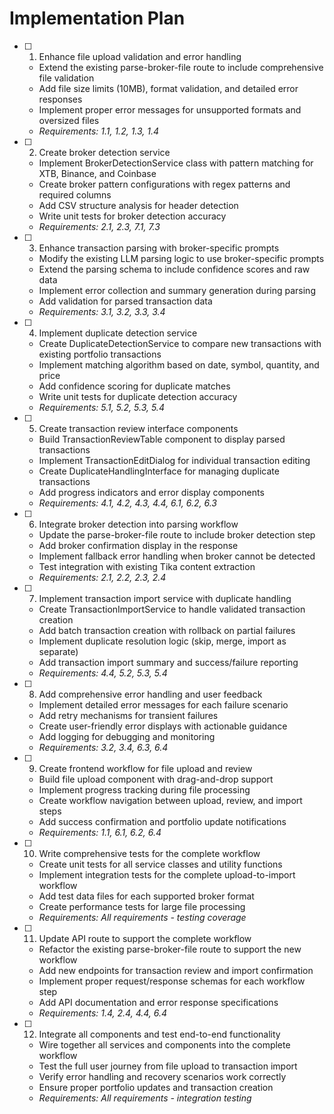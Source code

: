 # Implementation Plan

- [ ] 1. Enhance file upload validation and error handling

  - Extend the existing parse-broker-file route to include comprehensive file validation
  - Add file size limits (10MB), format validation, and detailed error responses
  - Implement proper error messages for unsupported formats and oversized files
  - _Requirements: 1.1, 1.2, 1.3, 1.4_

- [ ] 2. Create broker detection service

  - Implement BrokerDetectionService class with pattern matching for XTB, Binance, and Coinbase
  - Create broker pattern configurations with regex patterns and required columns
  - Add CSV structure analysis for header detection
  - Write unit tests for broker detection accuracy
  - _Requirements: 2.1, 2.3, 7.1, 7.3_

- [ ] 3. Enhance transaction parsing with broker-specific prompts

  - Modify the existing LLM parsing logic to use broker-specific prompts
  - Extend the parsing schema to include confidence scores and raw data
  - Implement error collection and summary generation during parsing
  - Add validation for parsed transaction data
  - _Requirements: 3.1, 3.2, 3.3, 3.4_

- [ ] 4. Implement duplicate detection service

  - Create DuplicateDetectionService to compare new transactions with existing portfolio transactions
  - Implement matching algorithm based on date, symbol, quantity, and price
  - Add confidence scoring for duplicate matches
  - Write unit tests for duplicate detection accuracy
  - _Requirements: 5.1, 5.2, 5.3, 5.4_

- [ ] 5. Create transaction review interface components

  - Build TransactionReviewTable component to display parsed transactions
  - Implement TransactionEditDialog for individual transaction editing
  - Create DuplicateHandlingInterface for managing duplicate transactions
  - Add progress indicators and error display components
  - _Requirements: 4.1, 4.2, 4.3, 4.4, 6.1, 6.2, 6.3_

- [ ] 6. Integrate broker detection into parsing workflow

  - Update the parse-broker-file route to include broker detection step
  - Add broker confirmation display in the response
  - Implement fallback error handling when broker cannot be detected
  - Test integration with existing Tika content extraction
  - _Requirements: 2.1, 2.2, 2.3, 2.4_

- [ ] 7. Implement transaction import service with duplicate handling

  - Create TransactionImportService to handle validated transaction creation
  - Add batch transaction creation with rollback on partial failures
  - Implement duplicate resolution logic (skip, merge, import as separate)
  - Add transaction import summary and success/failure reporting
  - _Requirements: 4.4, 5.2, 5.3, 5.4_

- [ ] 8. Add comprehensive error handling and user feedback

  - Implement detailed error messages for each failure scenario
  - Add retry mechanisms for transient failures
  - Create user-friendly error displays with actionable guidance
  - Add logging for debugging and monitoring
  - _Requirements: 3.2, 3.4, 6.3, 6.4_

- [ ] 9. Create frontend workflow for file upload and review

  - Build file upload component with drag-and-drop support
  - Implement progress tracking during file processing
  - Create workflow navigation between upload, review, and import steps
  - Add success confirmation and portfolio update notifications
  - _Requirements: 1.1, 6.1, 6.2, 6.4_

- [ ] 10. Write comprehensive tests for the complete workflow

  - Create unit tests for all service classes and utility functions
  - Implement integration tests for the complete upload-to-import workflow
  - Add test data files for each supported broker format
  - Create performance tests for large file processing
  - _Requirements: All requirements - testing coverage_

- [ ] 11. Update API route to support the complete workflow

  - Refactor the existing parse-broker-file route to support the new workflow
  - Add new endpoints for transaction review and import confirmation
  - Implement proper request/response schemas for each workflow step
  - Add API documentation and error response specifications
  - _Requirements: 1.4, 2.4, 4.4, 6.4_

- [ ] 12. Integrate all components and test end-to-end functionality
  - Wire together all services and components into the complete workflow
  - Test the full user journey from file upload to transaction import
  - Verify error handling and recovery scenarios work correctly
  - Ensure proper portfolio updates and transaction creation
  - _Requirements: All requirements - integration testing_
